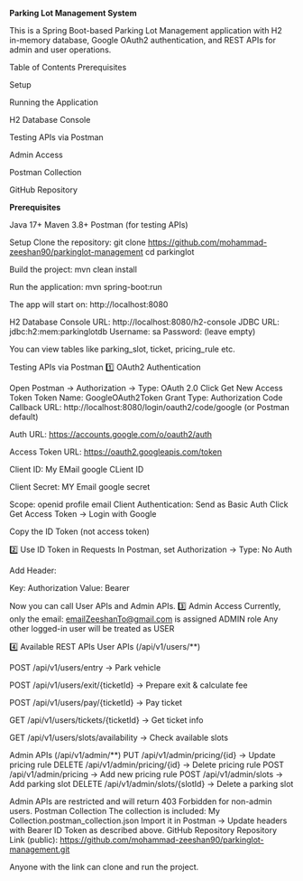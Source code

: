 **Parking Lot Management System**

This is a Spring Boot-based Parking Lot Management application with H2 in-memory database, Google OAuth2 authentication, and REST APIs for admin and user operations.

Table of Contents
Prerequisites

Setup

Running the Application

H2 Database Console

Testing APIs via Postman

Admin Access

Postman Collection

GitHub Repository

**Prerequisites**

Java 17+
Maven 3.8+
Postman (for testing APIs)

Setup
Clone the repository: 
git clone https://github.com/mohammad-zeeshan90/parkinglot-management
cd parkinglot


Build the project:
mvn clean install


Run the application:
mvn spring-boot:run


The app will start on: http://localhost:8080

H2 Database Console
URL: http://localhost:8080/h2-console
JDBC URL: jdbc:h2:mem:parkinglotdb
Username: sa
Password: (leave empty)

You can view tables like parking_slot, ticket, pricing_rule etc.

Testing APIs via Postman
1️⃣ OAuth2 Authentication

Open Postman → Authorization → Type: OAuth 2.0
Click Get New Access Token
Token Name: GoogleOAuth2Token
Grant Type: Authorization Code
Callback URL: http://localhost:8080/login/oauth2/code/google (or Postman default)

Auth URL: https://accounts.google.com/o/oauth2/auth

Access Token URL: https://oauth2.googleapis.com/token

Client ID: My EMail google CLient ID

Client Secret: MY Email google secret

Scope: openid profile email
Client Authentication: Send as Basic Auth
Click Get Access Token → Login with Google



Copy the ID Token (not access token)

2️⃣ Use ID Token in Requests
In Postman, set Authorization → Type: No Auth

Add Header:

Key: Authorization
Value: Bearer <paste-id-token-here>


Now you can call User APIs and Admin APIs.
3️⃣ Admin Access
Currently, only the email: emailZeeshanTo@gmail.com is assigned ADMIN role
Any other logged-in user will be treated as USER

4️⃣ Available REST APIs
User APIs (/api/v1/users/**)

POST /api/v1/users/entry → Park vehicle

POST /api/v1/users/exit/{ticketId} → Prepare exit & calculate fee

POST /api/v1/users/pay/{ticketId} → Pay ticket

GET /api/v1/users/tickets/{ticketId} → Get ticket info

GET /api/v1/users/slots/availability → Check available slots

Admin APIs (/api/v1/admin/**)
PUT /api/v1/admin/pricing/{id} → Update pricing rule
DELETE /api/v1/admin/pricing/{id} → Delete pricing rule
POST /api/v1/admin/pricing → Add new pricing rule
POST /api/v1/admin/slots →  Add parking slot
DELETE /api/v1/admin/slots/{slotId} -> Delete a parking slot


Admin APIs are restricted and will return 403 Forbidden for non-admin users.
Postman Collection
The collection is included: My Collection.postman_collection.json
Import it in Postman → Update headers with Bearer ID Token as described above.
GitHub Repository
Repository Link (public): https://github.com/mohammad-zeeshan90/parkinglot-management.git

Anyone with the link can clone and run the project.